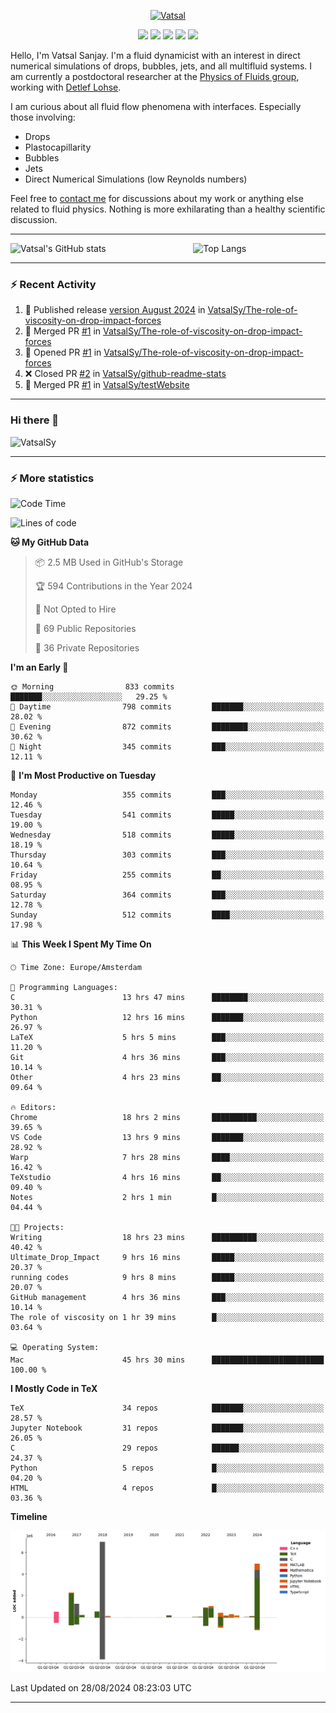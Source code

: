 <center>

[<img alt="Vatsal" width="200px" src="https://www.dropbox.com/s/dxyybgtblo8er6h/Logo_Vatsal_Vector.png?raw=1">](https://www.vatsalsanjay.com)

[<img src="https://img.shields.io/badge/googlescholar-4285F4?&style=for-the-badge&logo=googlescholar&logoColor=white">](https://scholar.google.com/citations?hl=en&user=67aQviYAAAAJ)
[<img src="https://img.shields.io/static/v1.svg?&style=for-the-badge&logo=ResearchGate&label=&message=ResearchGate&logoColor=white&color=green">](https://www.researchgate.net/profile/Vatsal-Sanjay-2)
[<img src="https://img.shields.io/badge/twitter-1DA1F2?&style=for-the-badge&logo=twitter&logoColor=white">](https://twitter.com/VatsalSanjay)
[<img src="https://img.shields.io/badge/linkedin-0A66C2?&style=for-the-badge&logo=linkedin">](https://www.linkedin.com/in/vatsalsanjay/)
[<img src="https://img.shields.io/badge/orcid-A6CE39?&style=for-the-badge&logo=orcid&logoColor=white">](https://orcid.org/0000-0002-4293-6099)

</center>

Hello, I'm Vatsal Sanjay. I'm a fluid dynamicist with an interest in direct numerical simulations of drops, bubbles, jets, and all multifluid systems. I am currently a postdoctoral researcher at the [Physics of Fluids group](https://pof.tnw.utwente.nl), working with [Detlef Lohse](https://en.wikipedia.org/wiki/Detlef_Lohse). 

I am curious about all fluid flow phenomena with interfaces. Especially those involving:

- Drops
- Plastocapillarity
- Bubbles
- Jets
- Direct Numerical Simulations (low Reynolds numbers)

Feel free to [contact me](mailto:contact@vatsalsanjay.com) for discussions about my work or anything else related to fluid physics. Nothing is more exhilarating than a healthy scientific discussion.

<!-- ![Vatsal's GitHub stats](https://github-readme-stats-xi-wine-74.vercel.app/api?username=VatsalSy&show_icons=true&theme=vision-friendly-dark)

![Top Langs](https://github-readme-stats-xi-wine-74.vercel.app/api/top-langs/?username=VatsalSy&layout=compact&theme=vision-friendly-dark) -->

---
<div style="display: flex; justify-content: space-between;">
    <img src="https://github-readme-stats-xi-wine-74.vercel.app/api?username=VatsalSy&show_icons=true&theme=vision-friendly-dark" alt="Vatsal's GitHub stats" style="width: 55%;">
    <img src="https://github-readme-stats-xi-wine-74.vercel.app/api/top-langs/?username=VatsalSy&layout=compact&theme=vision-friendly-dark" alt="Top Langs" style="width: 42%;">
</div>

---

### :zap: Recent Activity

<!--START_SECTION:activity-->
1. 🚀 Published release [version August 2024](https://github.com/VatsalSy/The-role-of-viscosity-on-drop-impact-forces/releases/tag/v1.0) in [VatsalSy/The-role-of-viscosity-on-drop-impact-forces](https://github.com/VatsalSy/The-role-of-viscosity-on-drop-impact-forces)
2. 🎉 Merged PR [#1](https://github.com/VatsalSy/The-role-of-viscosity-on-drop-impact-forces/pull/1) in [VatsalSy/The-role-of-viscosity-on-drop-impact-forces](https://github.com/VatsalSy/The-role-of-viscosity-on-drop-impact-forces)
3. 💪 Opened PR [#1](https://github.com/VatsalSy/The-role-of-viscosity-on-drop-impact-forces/pull/1) in [VatsalSy/The-role-of-viscosity-on-drop-impact-forces](https://github.com/VatsalSy/The-role-of-viscosity-on-drop-impact-forces)
4. ❌ Closed PR [#2](https://github.com/VatsalSy/github-readme-stats/pull/2) in [VatsalSy/github-readme-stats](https://github.com/VatsalSy/github-readme-stats)
5. 🎉 Merged PR [#1](https://github.com/VatsalSy/testWebsite/pull/1) in [VatsalSy/testWebsite](https://github.com/VatsalSy/testWebsite)
<!--END_SECTION:activity-->
---

### Hi there 👋
<p align="left"> <img src="https://komarev.com/ghpvc/?username=VatsalSy&label=Profile%20views&color=orange&style=for-the-badge" alt="VatsalSy" /> </p>

---
### :zap: More statistics

<!--START_SECTION:waka-->
![Code Time](http://img.shields.io/badge/Code%20Time-245%20hrs%2050%20mins-blue)

![Lines of code](https://img.shields.io/badge/From%20Hello%20World%20I%27ve%20Written-20.3%20million%20lines%20of%20code-blue)

**🐱 My GitHub Data** 

> 📦 2.5 MB Used in GitHub's Storage 
 > 
> 🏆 594 Contributions in the Year 2024
 > 
> 🚫 Not Opted to Hire
 > 
> 📜 69 Public Repositories 
 > 
> 🔑 36 Private Repositories 
 > 
**I'm an Early 🐤** 

```text
🌞 Morning                833 commits         ███████░░░░░░░░░░░░░░░░░░   29.25 % 
🌆 Daytime                798 commits         ███████░░░░░░░░░░░░░░░░░░   28.02 % 
🌃 Evening                872 commits         ████████░░░░░░░░░░░░░░░░░   30.62 % 
🌙 Night                  345 commits         ███░░░░░░░░░░░░░░░░░░░░░░   12.11 % 
```
📅 **I'm Most Productive on Tuesday** 

```text
Monday                   355 commits         ███░░░░░░░░░░░░░░░░░░░░░░   12.46 % 
Tuesday                  541 commits         █████░░░░░░░░░░░░░░░░░░░░   19.00 % 
Wednesday                518 commits         █████░░░░░░░░░░░░░░░░░░░░   18.19 % 
Thursday                 303 commits         ███░░░░░░░░░░░░░░░░░░░░░░   10.64 % 
Friday                   255 commits         ██░░░░░░░░░░░░░░░░░░░░░░░   08.95 % 
Saturday                 364 commits         ███░░░░░░░░░░░░░░░░░░░░░░   12.78 % 
Sunday                   512 commits         ████░░░░░░░░░░░░░░░░░░░░░   17.98 % 
```


📊 **This Week I Spent My Time On** 

```text
🕑︎ Time Zone: Europe/Amsterdam

💬 Programming Languages: 
C                        13 hrs 47 mins      ████████░░░░░░░░░░░░░░░░░   30.31 % 
Python                   12 hrs 16 mins      ███████░░░░░░░░░░░░░░░░░░   26.97 % 
LaTeX                    5 hrs 5 mins        ███░░░░░░░░░░░░░░░░░░░░░░   11.20 % 
Git                      4 hrs 36 mins       ███░░░░░░░░░░░░░░░░░░░░░░   10.14 % 
Other                    4 hrs 23 mins       ██░░░░░░░░░░░░░░░░░░░░░░░   09.64 % 

🔥 Editors: 
Chrome                   18 hrs 2 mins       ██████████░░░░░░░░░░░░░░░   39.65 % 
VS Code                  13 hrs 9 mins       ███████░░░░░░░░░░░░░░░░░░   28.92 % 
Warp                     7 hrs 28 mins       ████░░░░░░░░░░░░░░░░░░░░░   16.42 % 
TeXstudio                4 hrs 16 mins       ██░░░░░░░░░░░░░░░░░░░░░░░   09.40 % 
Notes                    2 hrs 1 min         █░░░░░░░░░░░░░░░░░░░░░░░░   04.44 % 

🐱‍💻 Projects: 
Writing                  18 hrs 23 mins      ██████████░░░░░░░░░░░░░░░   40.42 % 
Ultimate_Drop_Impact     9 hrs 16 mins       █████░░░░░░░░░░░░░░░░░░░░   20.37 % 
running codes            9 hrs 8 mins        █████░░░░░░░░░░░░░░░░░░░░   20.07 % 
GitHub management        4 hrs 36 mins       ███░░░░░░░░░░░░░░░░░░░░░░   10.14 % 
The role of viscosity on 1 hr 39 mins        █░░░░░░░░░░░░░░░░░░░░░░░░   03.64 % 

💻 Operating System: 
Mac                      45 hrs 30 mins      █████████████████████████   100.00 % 
```

**I Mostly Code in TeX** 

```text
TeX                      34 repos            ███████░░░░░░░░░░░░░░░░░░   28.57 % 
Jupyter Notebook         31 repos            ███████░░░░░░░░░░░░░░░░░░   26.05 % 
C                        29 repos            ██████░░░░░░░░░░░░░░░░░░░   24.37 % 
Python                   5 repos             █░░░░░░░░░░░░░░░░░░░░░░░░   04.20 % 
HTML                     4 repos             █░░░░░░░░░░░░░░░░░░░░░░░░   03.36 % 
```



**Timeline**

![Lines of Code chart](https://raw.githubusercontent.com/VatsalSy/VatsalSy/main/assets/bar_graph.png)


 Last Updated on 28/08/2024 08:23:03 UTC
<!--END_SECTION:waka-->
---
